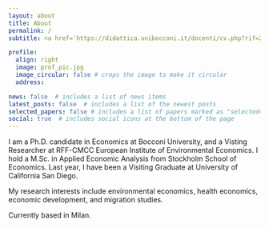 ```yaml
---
layout: about
title: About
permalink: /
subtitle: <a href='https://didattica.unibocconi.it/docenti/cv.php?rif=236473'>Bocconi University - Department of Economics</a>.

profile:
  align: right
  image: prof_pic.jpg
  image_circular: false # crops the image to make it circular
  address:

news: false  # includes a list of news items
latest_posts: false  # includes a list of the newest posts
selected_papers: false # includes a list of papers marked as "selected={true}"
social: true  # includes social icons at the bottom of the page
---
```


I am a Ph.D. candidate in Economics at Bocconi University, and a Visting Researcher at RFF-CMCC European Institute of Environmental Economics. I hold a M.Sc. in Applied Economic Analysis from Stockholm School of Economics. Last year, I have been a Visiting Graduate at University of California San Diego.

My research interests include environmental economics, health economics, economic development, and migration studies.



Currently based in Milan.
